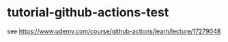 # tutorial-github-actions-test
see https://www.udemy.com/course/github-actions/learn/lecture/17279048
